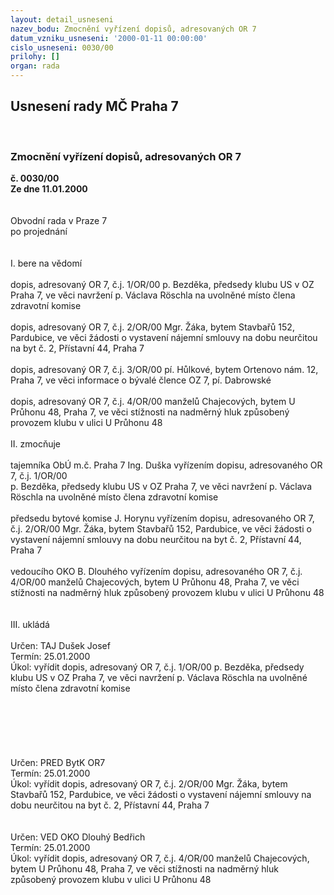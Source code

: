 ```yaml
---
layout: detail_usneseni
nazev_bodu: Zmocnění vyřízení dopisů, adresovaných OR 7
datum_vzniku_usneseni: '2000-01-11 00:00:00'
cislo_usneseni: 0030/00
prilohy: []
organ: rada
---
```

<div id="ucUsn_pList" class="usn">
	<span><h2>Usnesení rady MČ Praha 7 </h2>
<br></span><div class="standBody">
<span><h3>Zmocnění vyřízení dopisů, adresovaných OR 7</h3></span><div class="center">
		<strong>č. 0030/00</strong><br>
	</div>
<div class="center">
		<strong>Ze dne 11.01.2000</strong><br><br>
	</div>
<br>Obvodní rada v Praze 7<br>po projednání<br><br><br>I.	bere na vědomí<br><br> dopis, adresovaný OR 7, č.j. 1/OR/00 p. Bezděka, předsedy klubu US v OZ Praha 7, ve věci  navržení p. Václava Röschla na uvolněné místo člena zdravotní komise<br><br>dopis, adresovaný OR 7, č.j. 2/OR/00  Mgr. Žáka, bytem Stavbařů 152, Pardubice, ve věci  žádosti o vystavení nájemní smlouvy na dobu neurčitou na byt č. 2, Přístavní 44, Praha 7<br><br>dopis, adresovaný OR 7, č.j. 3/OR/00 pí. Hůlkové, bytem Ortenovo nám. 12, Praha 7, ve věci     informace o bývalé člence OZ 7, pí. Dabrowské<br><br>dopis, adresovaný OR 7, č.j. 4/OR/00 manželů Chajecových, bytem U Průhonu 48, Praha 7, ve věci stížnosti na nadměrný hluk způsobený provozem klubu v ulici U Průhonu 48<br><br>II.	zmocňuje <br><br>tajemníka ObÚ m.č. Praha 7 Ing. Duška vyřízením dopisu, adresovaného OR 7, č.j. 1/OR/00 <br>p. Bezděka, předsedy klubu US v OZ Praha 7, ve věci navržení  p. Václava Röschla na uvolněné místo člena zdravotní komise<br><br>předsedu bytové komise J. Horynu vyřízením dopisu, adresovaného OR 7, č.j. 2/OR/00  Mgr.  Žáka, bytem Stavbařů 152, Pardubice, ve věci  žádosti o vystavení nájemní smlouvy na dobu neurčitou na byt č. 2, Přístavní 44, Praha 7<br><br>vedoucího OKO B. Dlouhého vyřízením dopisu, adresovaného OR 7, č.j. 4/OR/00 manželů Chajecových, bytem U Průhonu 48, Praha 7, ve věci stížnosti na nadměrný hluk způsobený provozem klubu v ulici U Průhonu 48<br><br><br>III.	ukládá <br><br> Určen:	     	TAJ Dušek Josef<br>Termín: 25.01.2000<br>Úkol:	vyřídit dopis, adresovaný OR 7, č.j. 1/OR/00 p. Bezděka, předsedy klubu US v OZ Praha 7, ve věci navržení p. Václava Röschla na uvolněné místo člena zdravotní komise<br><br> <br><br><br><br><br> Určen:	     	PRED BytK OR7<br>Termín: 25.01.2000<br>Úkol:	vyřídit dopis, adresovaný OR 7, č.j. 2/OR/00  Mgr.  Žáka, bytem Stavbařů 152, Pardubice, ve věci žádosti o vystavení nájemní smlouvy na dobu neurčitou na byt č. 2, Přístavní 44, Praha 7<br> <br><br> Určen:	     	VED OKO Dlouhý Bedřich<br>Termín: 25.01.2000<br>Úkol:	vyřídit dopis, adresovaný OR 7, č.j. 4/OR/00 manželů Chajecových, bytem U Průhonu 48, Praha 7, ve věci stížnosti na nadměrný hluk způsobený provozem klubu v ulici U Průhonu 48<br>
</div>
</div>
